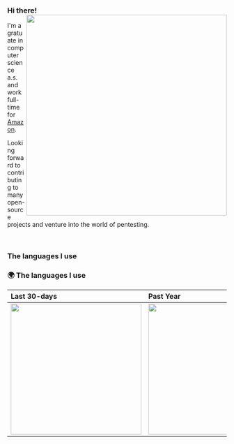 ### Hi there! <img align='right' src="https://github-readme-stats.vercel.app/api?username=ProRansum&count_private=true&show_icons=true&include_all_commits=true&hide_rank=true&hide_title=true&theme=monokai&show_icons=true" width=460>

I'm a gratuate in computer science a.s. and work full-time for [Amazon](https://aws.amazon.com/).

Looking forward to contributing to many open-source projects and venture into the world of pentesting.

<br>

### The languages I use

### 🌍 The languages I use

| Last 30-days | Past Year |
| :-- | :-- |
| <a href="https://wakatime.com/@ProRansum"><img src="https://wakatime.com/share/@ProRansum/2cc0c1d0-1865-4f6e-aa2a-307e02c2775d.svg" height="300px"></a> | <a href="https://wakatime.com/@ProRansum"><img src="https://wakatime.com/share/@ProRansum/79d74b0c-a476-4809-a1bd-2bef35d0e9bb.svg" height="300px"></a> |

